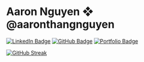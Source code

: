 # Aaron Nguyen ❖ @aaronthangnguyen

[![LinkedIn Badge](https://img.shields.io/badge/-LinkedIn-blue?logo=linkedin)](https://www.linkedin.com/in/aaronthangnguyen/)
[![GitHub Badge](https://img.shields.io/badge/-GitHub-blueviolet?logo=github)](https://github.com/aaronthangnguyen/)
[![Portfolio Badge](https://img.shields.io/badge/-%40aaronnguyen-red?logo=personio)](https://www.aaronnguyen.dev/)


[![GitHub Streak](http://github-readme-streak-stats.herokuapp.com?user=aaronthangnguyen&theme=github-light&date_format=M%20j%5B%2C%20Y%5D)](https://git.io/streak-stats)
